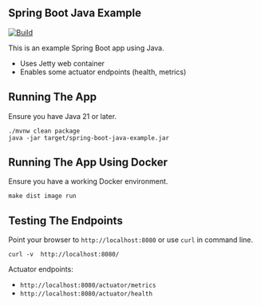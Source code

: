 ## Spring Boot Java Example

[![Build](https://github.com/jecklgamis/spring-boot-java-example/actions/workflows/build.yml/badge.svg)](https://github.com/jecklgamis/spring-boot-java-example/actions/workflows/build.yml)


This is an example Spring Boot app using Java.

* Uses Jetty web container
* Enables some actuator endpoints (health, metrics)

## Running The App
Ensure you have Java 21 or later.
```
./mvnw clean package
java -jar target/spring-boot-java-example.jar
```

## Running The App Using Docker
Ensure you have a working Docker environment.
```
make dist image run
```

## Testing The Endpoints
Point your browser to `http://localhost:8080` or use `curl` in command line.

```
curl -v  http://localhost:8080/
```
Actuator endpoints:
* `http://localhost:8080/actuator/metrics`
* `http://localhost:8080/actuator/health`


